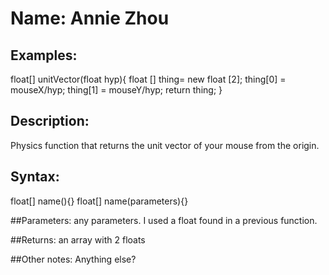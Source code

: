 # Name: Annie Zhou

## Examples:
float[] unitVector(float hyp){
  float [] thing= new float [2];
  thing[0] = mouseX/hyp;
  thing[1] = mouseY/hyp;
  return thing;
}

## Description:
Physics function that returns the unit vector of your mouse from the origin.

## Syntax:
float[] name(){}
float[] name(parameters){}

##Parameters: 
any parameters. I used a float found in a previous function.

##Returns:
an array with 2 floats

##Other notes:
Anything else?
